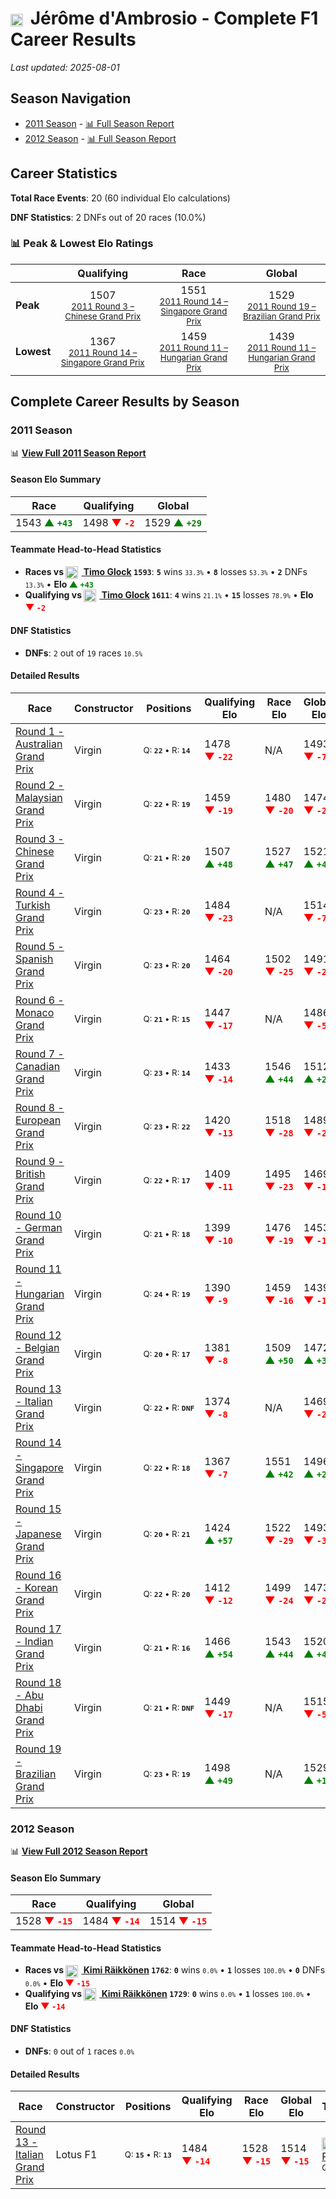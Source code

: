 # <img src="https://upload.wikimedia.org/wikipedia/commons/6/65/Flag_of_Belgium.svg" alt="Belgium" width="20" height="auto" style="vertical-align: middle; margin-right: 5px;" onerror="this.outerHTML='🇧🇪'; this.style.marginRight='5px';"/> Jérôme d'Ambrosio - Complete F1 Career Results

*Last updated: 2025-08-01*

## Season Navigation

- [2011 Season](#2011-season) - [📊 Full Season Report](../seasons/2011-season-report)
- [2012 Season](#2012-season) - [📊 Full Season Report](../seasons/2012-season-report)

## Career Statistics

**Total Race Events**: 20 (60 individual Elo calculations)

**DNF Statistics**: 2 DNFs out of 20 races (10.0%)

### 📊 Peak & Lowest Elo Ratings

| &nbsp; | Qualifying | Race | Global |
|-------|------------|------|--------|
| **Peak** | <center> 1507 <br/><small> [2011 Round 3 – Chinese Grand Prix](../seasons/2011-season-report#round-3-chinese-grand-prix) </small></center> | <center> 1551 <br/><small> [2011 Round 14 – Singapore Grand Prix](../seasons/2011-season-report#round-14-singapore-grand-prix) </small></center> | <center> 1529  <br/><small> [2011 Round 19 – Brazilian Grand Prix](../seasons/2011-season-report#round-19-brazilian-grand-prix) </small></center> |
| **Lowest** | <center> 1367 <br/><small> [2011 Round 14 – Singapore Grand Prix](../seasons/2011-season-report#round-14-singapore-grand-prix) </small></center> | <center> 1459 <br/><small> [2011 Round 11 – Hungarian Grand Prix](../seasons/2011-season-report#round-11-hungarian-grand-prix) </small></center> | <center> 1439 <br/><small> [2011 Round 11 – Hungarian Grand Prix](../seasons/2011-season-report#round-11-hungarian-grand-prix) </small></center> |


## Complete Career Results by Season

### 2011 Season

📊 **[View Full 2011 Season Report](../seasons/2011-season-report)**

#### Season Elo Summary

| Race | Qualifying | Global |
|------|------------|--------|
| 1543 **<span style="color: green;">▲&nbsp;`+43`</span>** | 1498 **<span style="color: red;">▼&nbsp;`-2`</span>** | 1529 **<span style="color: green;">▲&nbsp;`+29`</span>** |

#### Teammate Head-to-Head Statistics

- **Races vs [<img src="https://upload.wikimedia.org/wikipedia/commons/b/ba/Flag_of_Germany.svg" alt="Germany" width="20" height="auto" style="vertical-align: middle; margin-right: 5px;" onerror="this.outerHTML='🇩🇪'; this.style.marginRight='5px';"/> Timo Glock](timo-glock) `1593`**: **`5`** wins <small>`33.3%`</small> • **`8`** losses <small>`53.3%`</small> • **`2`** DNFs <small>`13.3%`</small> • **Elo <span style="color: green;">▲&nbsp;`+43`</span>**
- **Qualifying vs [<img src="https://upload.wikimedia.org/wikipedia/commons/b/ba/Flag_of_Germany.svg" alt="Germany" width="20" height="auto" style="vertical-align: middle; margin-right: 5px;" onerror="this.outerHTML='🇩🇪'; this.style.marginRight='5px';"/> Timo Glock](timo-glock) `1611`**: **`4`** wins <small>`21.1%`</small> • **`15`** losses <small>`78.9%`</small> • **Elo <span style="color: red;">▼&nbsp;`-2`</span>**

#### DNF Statistics

- **DNFs**: `2` out of `19` races <small>`10.5%`</small>

#### Detailed Results

| Race | Constructor | Positions | Qualifying Elo | Race Elo | Global Elo | Teammate |
|------|-------------|-----------|----------------|----------|------------|----------|
| [Round 1 - Australian Grand Prix](../seasons/2011-season-report#round-1-australian-grand-prix) | Virgin | <small>Q:&nbsp;**`22`**&nbsp;•&nbsp;R:&nbsp;**`14`**</small> | 1478 **<span style="color: red;">▼&nbsp;`-22`</span>** | N/A | 1493 **<span style="color: red;">▼&nbsp;`-7`</span>** | [<img src="https://upload.wikimedia.org/wikipedia/commons/b/ba/Flag_of_Germany.svg" alt="Germany" width="20" height="auto" style="vertical-align: middle; margin-right: 5px;" onerror="this.outerHTML='🇩🇪'; this.style.marginRight='5px';"/> Timo Glock](timo-glock)<br/><small>Q:&nbsp;**`21`**&nbsp;•&nbsp;R:&nbsp;**`DNF`**</small> |
| [Round 2 - Malaysian Grand Prix](../seasons/2011-season-report#round-2-malaysian-grand-prix) | Virgin | <small>Q:&nbsp;**`22`**&nbsp;•&nbsp;R:&nbsp;**`19`**</small> | 1459 **<span style="color: red;">▼&nbsp;`-19`</span>** | 1480 **<span style="color: red;">▼&nbsp;`-20`</span>** | 1474 **<span style="color: red;">▼&nbsp;`-20`</span>** | [<img src="https://upload.wikimedia.org/wikipedia/commons/b/ba/Flag_of_Germany.svg" alt="Germany" width="20" height="auto" style="vertical-align: middle; margin-right: 5px;" onerror="this.outerHTML='🇩🇪'; this.style.marginRight='5px';"/> Timo Glock](timo-glock)<br/><small>Q:&nbsp;**`21`**&nbsp;•&nbsp;R:&nbsp;**`16`**</small> |
| [Round 3 - Chinese Grand Prix](../seasons/2011-season-report#round-3-chinese-grand-prix) | Virgin | <small>Q:&nbsp;**`21`**&nbsp;•&nbsp;R:&nbsp;**`20`**</small> | 1507 **<span style="color: green;">▲&nbsp;`+48`</span>** | 1527 **<span style="color: green;">▲&nbsp;`+47`</span>** | 1521 **<span style="color: green;">▲&nbsp;`+47`</span>** | [<img src="https://upload.wikimedia.org/wikipedia/commons/b/ba/Flag_of_Germany.svg" alt="Germany" width="20" height="auto" style="vertical-align: middle; margin-right: 5px;" onerror="this.outerHTML='🇩🇪'; this.style.marginRight='5px';"/> Timo Glock](timo-glock)<br/><small>Q:&nbsp;**`22`**&nbsp;•&nbsp;R:&nbsp;**`21`**</small> |
| [Round 4 - Turkish Grand Prix](../seasons/2011-season-report#round-4-turkish-grand-prix) | Virgin | <small>Q:&nbsp;**`23`**&nbsp;•&nbsp;R:&nbsp;**`20`**</small> | 1484 **<span style="color: red;">▼&nbsp;`-23`</span>** | N/A | 1514 **<span style="color: red;">▼&nbsp;`-7`</span>** | [<img src="https://upload.wikimedia.org/wikipedia/commons/b/ba/Flag_of_Germany.svg" alt="Germany" width="20" height="auto" style="vertical-align: middle; margin-right: 5px;" onerror="this.outerHTML='🇩🇪'; this.style.marginRight='5px';"/> Timo Glock](timo-glock)<br/><small>Q:&nbsp;**`21`**&nbsp;•&nbsp;R:&nbsp;**`DNF`**</small> |
| [Round 5 - Spanish Grand Prix](../seasons/2011-season-report#round-5-spanish-grand-prix) | Virgin | <small>Q:&nbsp;**`23`**&nbsp;•&nbsp;R:&nbsp;**`20`**</small> | 1464 **<span style="color: red;">▼&nbsp;`-20`</span>** | 1502 **<span style="color: red;">▼&nbsp;`-25`</span>** | 1491 **<span style="color: red;">▼&nbsp;`-23`</span>** | [<img src="https://upload.wikimedia.org/wikipedia/commons/b/ba/Flag_of_Germany.svg" alt="Germany" width="20" height="auto" style="vertical-align: middle; margin-right: 5px;" onerror="this.outerHTML='🇩🇪'; this.style.marginRight='5px';"/> Timo Glock](timo-glock)<br/><small>Q:&nbsp;**`20`**&nbsp;•&nbsp;R:&nbsp;**`19`**</small> |
| [Round 6 - Monaco Grand Prix](../seasons/2011-season-report#round-6-monaco-grand-prix) | Virgin | <small>Q:&nbsp;**`21`**&nbsp;•&nbsp;R:&nbsp;**`15`**</small> | 1447 **<span style="color: red;">▼&nbsp;`-17`</span>** | N/A | 1486 **<span style="color: red;">▼&nbsp;`-5`</span>** | [<img src="https://upload.wikimedia.org/wikipedia/commons/b/ba/Flag_of_Germany.svg" alt="Germany" width="20" height="auto" style="vertical-align: middle; margin-right: 5px;" onerror="this.outerHTML='🇩🇪'; this.style.marginRight='5px';"/> Timo Glock](timo-glock)<br/><small>Q:&nbsp;**`20`**&nbsp;•&nbsp;R:&nbsp;**`DNF`**</small> |
| [Round 7 - Canadian Grand Prix](../seasons/2011-season-report#round-7-canadian-grand-prix) | Virgin | <small>Q:&nbsp;**`23`**&nbsp;•&nbsp;R:&nbsp;**`14`**</small> | 1433 **<span style="color: red;">▼&nbsp;`-14`</span>** | 1546 **<span style="color: green;">▲&nbsp;`+44`</span>** | 1512 **<span style="color: green;">▲&nbsp;`+27`</span>** | [<img src="https://upload.wikimedia.org/wikipedia/commons/b/ba/Flag_of_Germany.svg" alt="Germany" width="20" height="auto" style="vertical-align: middle; margin-right: 5px;" onerror="this.outerHTML='🇩🇪'; this.style.marginRight='5px';"/> Timo Glock](timo-glock)<br/><small>Q:&nbsp;**`21`**&nbsp;•&nbsp;R:&nbsp;**`15`**</small> |
| [Round 8 - European Grand Prix](../seasons/2011-season-report#round-8-european-grand-prix) | Virgin | <small>Q:&nbsp;**`23`**&nbsp;•&nbsp;R:&nbsp;**`22`**</small> | 1420 **<span style="color: red;">▼&nbsp;`-13`</span>** | 1518 **<span style="color: red;">▼&nbsp;`-28`</span>** | 1489 **<span style="color: red;">▼&nbsp;`-23`</span>** | [<img src="https://upload.wikimedia.org/wikipedia/commons/b/ba/Flag_of_Germany.svg" alt="Germany" width="20" height="auto" style="vertical-align: middle; margin-right: 5px;" onerror="this.outerHTML='🇩🇪'; this.style.marginRight='5px';"/> Timo Glock](timo-glock)<br/><small>Q:&nbsp;**`21`**&nbsp;•&nbsp;R:&nbsp;**`21`**</small> |
| [Round 9 - British Grand Prix](../seasons/2011-season-report#round-9-british-grand-prix) | Virgin | <small>Q:&nbsp;**`22`**&nbsp;•&nbsp;R:&nbsp;**`17`**</small> | 1409 **<span style="color: red;">▼&nbsp;`-11`</span>** | 1495 **<span style="color: red;">▼&nbsp;`-23`</span>** | 1469 **<span style="color: red;">▼&nbsp;`-19`</span>** | [<img src="https://upload.wikimedia.org/wikipedia/commons/b/ba/Flag_of_Germany.svg" alt="Germany" width="20" height="auto" style="vertical-align: middle; margin-right: 5px;" onerror="this.outerHTML='🇩🇪'; this.style.marginRight='5px';"/> Timo Glock](timo-glock)<br/><small>Q:&nbsp;**`20`**&nbsp;•&nbsp;R:&nbsp;**`16`**</small> |
| [Round 10 - German Grand Prix](../seasons/2011-season-report#round-10-german-grand-prix) | Virgin | <small>Q:&nbsp;**`21`**&nbsp;•&nbsp;R:&nbsp;**`18`**</small> | 1399 **<span style="color: red;">▼&nbsp;`-10`</span>** | 1476 **<span style="color: red;">▼&nbsp;`-19`</span>** | 1453 **<span style="color: red;">▼&nbsp;`-16`</span>** | [<img src="https://upload.wikimedia.org/wikipedia/commons/b/ba/Flag_of_Germany.svg" alt="Germany" width="20" height="auto" style="vertical-align: middle; margin-right: 5px;" onerror="this.outerHTML='🇩🇪'; this.style.marginRight='5px';"/> Timo Glock](timo-glock)<br/><small>Q:&nbsp;**`19`**&nbsp;•&nbsp;R:&nbsp;**`17`**</small> |
| [Round 11 - Hungarian Grand Prix](../seasons/2011-season-report#round-11-hungarian-grand-prix) | Virgin | <small>Q:&nbsp;**`24`**&nbsp;•&nbsp;R:&nbsp;**`19`**</small> | 1390 **<span style="color: red;">▼&nbsp;`-9`</span>** | 1459 **<span style="color: red;">▼&nbsp;`-16`</span>** | 1439 **<span style="color: red;">▼&nbsp;`-14`</span>** | [<img src="https://upload.wikimedia.org/wikipedia/commons/b/ba/Flag_of_Germany.svg" alt="Germany" width="20" height="auto" style="vertical-align: middle; margin-right: 5px;" onerror="this.outerHTML='🇩🇪'; this.style.marginRight='5px';"/> Timo Glock](timo-glock)<br/><small>Q:&nbsp;**`20`**&nbsp;•&nbsp;R:&nbsp;**`17`**</small> |
| [Round 12 - Belgian Grand Prix](../seasons/2011-season-report#round-12-belgian-grand-prix) | Virgin | <small>Q:&nbsp;**`20`**&nbsp;•&nbsp;R:&nbsp;**`17`**</small> | 1381 **<span style="color: red;">▼&nbsp;`-8`</span>** | 1509 **<span style="color: green;">▲&nbsp;`+50`</span>** | 1472 **<span style="color: green;">▲&nbsp;`+33`</span>** | [<img src="https://upload.wikimedia.org/wikipedia/commons/b/ba/Flag_of_Germany.svg" alt="Germany" width="20" height="auto" style="vertical-align: middle; margin-right: 5px;" onerror="this.outerHTML='🇩🇪'; this.style.marginRight='5px';"/> Timo Glock](timo-glock)<br/><small>Q:&nbsp;**`19`**&nbsp;•&nbsp;R:&nbsp;**`18`**</small> |
| [Round 13 - Italian Grand Prix](../seasons/2011-season-report#round-13-italian-grand-prix) | Virgin | <small>Q:&nbsp;**`22`**&nbsp;•&nbsp;R:&nbsp;**`DNF`**</small> | 1374 **<span style="color: red;">▼&nbsp;`-8`</span>** | N/A | 1469 **<span style="color: red;">▼&nbsp;`-2`</span>** | [<img src="https://upload.wikimedia.org/wikipedia/commons/b/ba/Flag_of_Germany.svg" alt="Germany" width="20" height="auto" style="vertical-align: middle; margin-right: 5px;" onerror="this.outerHTML='🇩🇪'; this.style.marginRight='5px';"/> Timo Glock](timo-glock)<br/><small>Q:&nbsp;**`21`**&nbsp;•&nbsp;R:&nbsp;**`15`**</small> |
| [Round 14 - Singapore Grand Prix](../seasons/2011-season-report#round-14-singapore-grand-prix) | Virgin | <small>Q:&nbsp;**`22`**&nbsp;•&nbsp;R:&nbsp;**`18`**</small> | 1367 **<span style="color: red;">▼&nbsp;`-7`</span>** | 1551 **<span style="color: green;">▲&nbsp;`+42`</span>** | 1496 **<span style="color: green;">▲&nbsp;`+27`</span>** | [<img src="https://upload.wikimedia.org/wikipedia/commons/b/ba/Flag_of_Germany.svg" alt="Germany" width="20" height="auto" style="vertical-align: middle; margin-right: 5px;" onerror="this.outerHTML='🇩🇪'; this.style.marginRight='5px';"/> Timo Glock](timo-glock)<br/><small>Q:&nbsp;**`21`**&nbsp;•&nbsp;R:&nbsp;**`24`**</small> |
| [Round 15 - Japanese Grand Prix](../seasons/2011-season-report#round-15-japanese-grand-prix) | Virgin | <small>Q:&nbsp;**`20`**&nbsp;•&nbsp;R:&nbsp;**`21`**</small> | 1424 **<span style="color: green;">▲&nbsp;`+57`</span>** | 1522 **<span style="color: red;">▼&nbsp;`-29`</span>** | 1493 **<span style="color: red;">▼&nbsp;`-3`</span>** | [<img src="https://upload.wikimedia.org/wikipedia/commons/b/ba/Flag_of_Germany.svg" alt="Germany" width="20" height="auto" style="vertical-align: middle; margin-right: 5px;" onerror="this.outerHTML='🇩🇪'; this.style.marginRight='5px';"/> Timo Glock](timo-glock)<br/><small>Q:&nbsp;**`21`**&nbsp;•&nbsp;R:&nbsp;**`20`**</small> |
| [Round 16 - Korean Grand Prix](../seasons/2011-season-report#round-16-korean-grand-prix) | Virgin | <small>Q:&nbsp;**`22`**&nbsp;•&nbsp;R:&nbsp;**`20`**</small> | 1412 **<span style="color: red;">▼&nbsp;`-12`</span>** | 1499 **<span style="color: red;">▼&nbsp;`-24`</span>** | 1473 **<span style="color: red;">▼&nbsp;`-20`</span>** | [<img src="https://upload.wikimedia.org/wikipedia/commons/b/ba/Flag_of_Germany.svg" alt="Germany" width="20" height="auto" style="vertical-align: middle; margin-right: 5px;" onerror="this.outerHTML='🇩🇪'; this.style.marginRight='5px';"/> Timo Glock](timo-glock)<br/><small>Q:&nbsp;**`21`**&nbsp;•&nbsp;R:&nbsp;**`18`**</small> |
| [Round 17 - Indian Grand Prix](../seasons/2011-season-report#round-17-indian-grand-prix) | Virgin | <small>Q:&nbsp;**`21`**&nbsp;•&nbsp;R:&nbsp;**`16`**</small> | 1466 **<span style="color: green;">▲&nbsp;`+54`</span>** | 1543 **<span style="color: green;">▲&nbsp;`+44`</span>** | 1520 **<span style="color: green;">▲&nbsp;`+47`</span>** | [<img src="https://upload.wikimedia.org/wikipedia/commons/b/ba/Flag_of_Germany.svg" alt="Germany" width="20" height="auto" style="vertical-align: middle; margin-right: 5px;" onerror="this.outerHTML='🇩🇪'; this.style.marginRight='5px';"/> Timo Glock](timo-glock)<br/><small>Q:&nbsp;**`22`**&nbsp;•&nbsp;R:&nbsp;**`23`**</small> |
| [Round 18 - Abu Dhabi Grand Prix](../seasons/2011-season-report#round-18-abu-dhabi-grand-prix) | Virgin | <small>Q:&nbsp;**`21`**&nbsp;•&nbsp;R:&nbsp;**`DNF`**</small> | 1449 **<span style="color: red;">▼&nbsp;`-17`</span>** | N/A | 1515 **<span style="color: red;">▼&nbsp;`-5`</span>** | [<img src="https://upload.wikimedia.org/wikipedia/commons/b/ba/Flag_of_Germany.svg" alt="Germany" width="20" height="auto" style="vertical-align: middle; margin-right: 5px;" onerror="this.outerHTML='🇩🇪'; this.style.marginRight='5px';"/> Timo Glock](timo-glock)<br/><small>Q:&nbsp;**`19`**&nbsp;•&nbsp;R:&nbsp;**`19`**</small> |
| [Round 19 - Brazilian Grand Prix](../seasons/2011-season-report#round-19-brazilian-grand-prix) | Virgin | <small>Q:&nbsp;**`23`**&nbsp;•&nbsp;R:&nbsp;**`19`**</small> | 1498 **<span style="color: green;">▲&nbsp;`+49`</span>** | N/A | 1529 **<span style="color: green;">▲&nbsp;`+15`</span>** | [<img src="https://upload.wikimedia.org/wikipedia/commons/b/ba/Flag_of_Germany.svg" alt="Germany" width="20" height="auto" style="vertical-align: middle; margin-right: 5px;" onerror="this.outerHTML='🇩🇪'; this.style.marginRight='5px';"/> Timo Glock](timo-glock)<br/><small>Q:&nbsp;**`24`**&nbsp;•&nbsp;R:&nbsp;**`DNF`**</small> |

### 2012 Season

📊 **[View Full 2012 Season Report](../seasons/2012-season-report)**

#### Season Elo Summary

| Race | Qualifying | Global |
|------|------------|--------|
| 1528 **<span style="color: red;">▼&nbsp;`-15`</span>** | 1484 **<span style="color: red;">▼&nbsp;`-14`</span>** | 1514 **<span style="color: red;">▼&nbsp;`-15`</span>** |

#### Teammate Head-to-Head Statistics

- **Races vs [<img src="https://upload.wikimedia.org/wikipedia/commons/b/bc/Flag_of_Finland.svg" alt="Finland" width="20" height="auto" style="vertical-align: middle; margin-right: 5px;" onerror="this.outerHTML='🇫🇮'; this.style.marginRight='5px';"/> Kimi Räikkönen](kimi-rikknen) `1762`**: **`0`** wins <small>`0.0%`</small> • **`1`** losses <small>`100.0%`</small> • **`0`** DNFs <small>`0.0%`</small> • **Elo <span style="color: red;">▼&nbsp;`-15`</span>**
- **Qualifying vs [<img src="https://upload.wikimedia.org/wikipedia/commons/b/bc/Flag_of_Finland.svg" alt="Finland" width="20" height="auto" style="vertical-align: middle; margin-right: 5px;" onerror="this.outerHTML='🇫🇮'; this.style.marginRight='5px';"/> Kimi Räikkönen](kimi-rikknen) `1729`**: **`0`** wins <small>`0.0%`</small> • **`1`** losses <small>`100.0%`</small> • **Elo <span style="color: red;">▼&nbsp;`-14`</span>**

#### DNF Statistics

- **DNFs**: `0` out of `1` races <small>`0.0%`</small>

#### Detailed Results

| Race | Constructor | Positions | Qualifying Elo | Race Elo | Global Elo | Teammate |
|------|-------------|-----------|----------------|----------|------------|----------|
| [Round 13 - Italian Grand Prix](../seasons/2012-season-report#round-13-italian-grand-prix) | Lotus F1 | <small>Q:&nbsp;**`15`**&nbsp;•&nbsp;R:&nbsp;**`13`**</small> | 1484 **<span style="color: red;">▼&nbsp;`-14`</span>** | 1528 **<span style="color: red;">▼&nbsp;`-15`</span>** | 1514 **<span style="color: red;">▼&nbsp;`-15`</span>** | [<img src="https://upload.wikimedia.org/wikipedia/commons/b/bc/Flag_of_Finland.svg" alt="Finland" width="20" height="auto" style="vertical-align: middle; margin-right: 5px;" onerror="this.outerHTML='🇫🇮'; this.style.marginRight='5px';"/> Kimi Räikkönen](kimi-rikknen)<br/><small>Q:&nbsp;**`7`**&nbsp;•&nbsp;R:&nbsp;**`5`**</small> |


